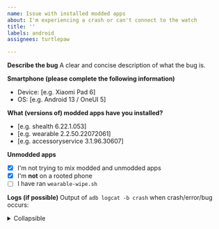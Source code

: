 ```yaml
---
name: Issue with installed modded apps
about: I'm experiencing a crash or can't connect to the watch
title: ''
labels: android
assignees: turtlepaw

---
```


**Describe the bug**
A clear and concise description of what the bug is.

**Smartphone (please complete the following information)**
 - Device: [e.g. Xiaomi Pad 6]
 - OS: [e.g. Android 13 / OneUI 5]

**What (versions of) modded apps have you installed?**
 - [e.g. shealth 6.22.1.053]
 - [e.g. wearable 2.2.50.22072061]
 - [e.g. accessoryservice 3.1.96.30607]

**Unmodded apps**
 - [X] I'm not trying to mix modded and unmodded apps
 - [X] I'm **not** on a rooted phone
 - [ ] I have ran `wearable-wipe.sh`

**Logs (if possible)**
Output of `adb logcat -b crash` when crash/error/bug occurs:
<details>
  <summary>Collapsible</summary>

```
Paste logcat
 output
  here
```

</summary>
